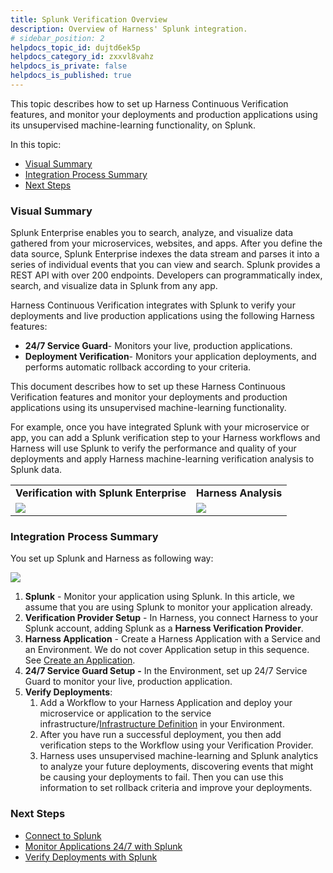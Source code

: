```yaml
---
title: Splunk Verification Overview
description: Overview of Harness' Splunk integration.
# sidebar_position: 2
helpdocs_topic_id: dujtd6ek5p
helpdocs_category_id: zxxvl8vahz
helpdocs_is_private: false
helpdocs_is_published: true
---
```


This topic describes how to set up Harness Continuous Verification features, and monitor your deployments and production applications using its unsupervised machine-learning functionality, on Splunk.

In this topic:

* [Visual Summary](#visual_summary)
* [Integration Process Summary](#integration_process_summary)
* [Next Steps](#next_steps)

### Visual Summary

Splunk Enterprise enables you to search, analyze, and visualize data gathered from your microservices, websites, and apps. After you define the data source, Splunk Enterprise indexes the data stream and parses it into a series of individual events that you can view and search. Splunk provides a REST API with over 200 endpoints. Developers can programmatically index, search, and visualize data in Splunk from any app.

Harness Continuous Verification integrates with Splunk to verify your deployments and live production applications using the following Harness features:

* **24/7 Service Guard**- Monitors your live, production applications.
* **Deployment Verification**- Monitors your application deployments, and performs automatic rollback according to your criteria.

This document describes how to set up these Harness Continuous Verification features and monitor your deployments and production applications using its unsupervised machine-learning functionality.

For example, once you have integrated Splunk with your microservice or app, you can add a Splunk verification step to your Harness workflows and Harness will use Splunk to verify the performance and quality of your deployments and apply Harness machine-learning verification analysis to Splunk data.



|  |  |
| --- | --- |
| **Verification with Splunk Enterprise** | **Harness Analysis** |
| ![](./static/splunk-left.png) | ![](./static/splunk-right.png) |

### Integration Process Summary

You set up Splunk and Harness as following way:

![](./static/splunk-verification-overview-11.png)

1. **Splunk** - Monitor your application using Splunk. In this article, we assume that you are using Splunk to monitor your application already.
2. **​Verification Provider Setup** - In Harness, you connect Harness to your Splunk account, adding Splunk as a **Harness Verification Provider**.
3. **Harness Application** - Create a Harness Application with a Service and an Environment. We do not cover Application setup in this sequence. See [Create an Application](../../../model-cd-pipeline/applications/application-configuration.md).
4. **​24/7 Service Guard Setup** **-** In the Environment, set up 24/7 Service Guard to monitor your live, production application.
5. ​**Verify Deployments**:
	1. Add a Workflow to your Harness Application and deploy your microservice or application to the service infrastructure/[Infrastructure Definition](/docs/first-gen/continuous-delivery/model-cd-pipeline/environments/environment-configuration) in your Environment.
	2. After you have run a successful deployment, you then add verification steps to the Workflow using your Verification Provider.
	3. Harness uses unsupervised machine-learning and Splunk analytics to analyze your future deployments, discovering events that might be causing your deployments to fail. Then you can use this information to set rollback criteria and improve your deployments.

### Next Steps

* [Connect to Splunk](../../splunk-verification/1-splunk-connection-setup.md)
* [Monitor Applications 24/7 with Splunk](../../splunk-verification/2-24-7-service-guard-for-splunk.md)
* [Verify Deployments with Splunk](../../splunk-verification/3-verify-deployments-with-splunk.md)

